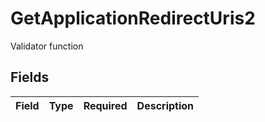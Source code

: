 # GetApplicationRedirectUris2

Validator function


## Fields

| Field       | Type        | Required    | Description |
| ----------- | ----------- | ----------- | ----------- |